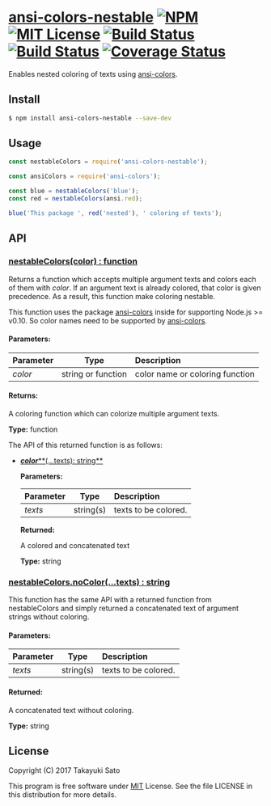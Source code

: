 # [ansi-colors-nestable][repo-url] [![NPM][npm-img]][npm-url] [![MIT License][mit-img]][mit-url] [![Build Status][travis-img]][travis-url] [![Build Status][appveyor-img]][appveyor-url] [![Coverage Status][coverage-img]][coverage-url]


Enables nested coloring of texts using [ansi-colors](https://www.npmjs.com/package/ansi-colors).


## Install

```sh
$ npm install ansi-colors-nestable --save-dev
```


## Usage

```js
const nestableColors = require('ansi-colors-nestable');

const ansiColors = require('ansi-colors');

const blue = nestableColors('blue');
const red = nestableColors(ansi.red);

blue('This package ', red('nested'), ' coloring of texts');
```


## API

### <u>nestableColors(color) : function</u>

Returns a function which accepts multiple argument texts and colors each of them with *color*.
If an argument text is already colored, that color is given precedence.
As a result, this function make coloring nestable.

This function uses the package [ansi-colors][ansi-colors-url] inside for supporting Node.js >= v0.10.
So color names need to be supported by [ansi-colors][ansi-colors-url].


#### Parameters:

| Parameter | Type               | Description                     |
|:----------|:------------------:|:--------------------------------|
| *color*   | string or function | color name or coloring function |

#### Returns:

A coloring function which can colorize multiple argument texts.

**Type:** function

The API of this returned function is as follows:

* <u>***color*****(...texts): string**</u>

    **Parameters:**

    | Parameter | Type      | Description          |
    |:----------|:---------:|:---------------------|
    | *texts*   | string(s) | texts to be colored. |

    **Returned:**
    
    A colored and concatenated text
    
    **Type:** string
    


### <u>nestableColors.noColor(...texts) : string</u>

This function has the same API with a returned function from nestableColors and simply returned a concatenated text of argument strings without coloring.

#### Parameters:

| Parameter | Type      | Description          |
|:----------|:---------:|:---------------------|
| *texts*   | string(s) | texts to be colored. |

#### Returned:

A concatenated text without coloring.
    
**Type:** string

## License

Copyright (C) 2017 Takayuki Sato

This program is free software under [MIT][mit-url] License.
See the file LICENSE in this distribution for more details.


[repo-url]: https://github.com/sttk/ansi-colors-nested/
[npm-img]: https://img.shields.io/badge/npm-v0.1.1-blue.svg
[npm-url]: https://www.npmjs.org/package/ansi-colors-nested/
[mit-img]: https://img.shields.io/badge/license-MIT-green.svg
[mit-url]: https://opensource.org/licenses.MIT
[travis-img]: https://travis-ci.org/sttk/ansi-colors-nestable.svg?branch=master
[travis-url]: https://travis-ci.org/sttk/ansi-colors-nestable
[appveyor-img]: https://ci.appveyor.com/api/projects/status/github/sttk/ansi-colors-nestable?branch=master&svg=true
[appveyor-url]: https://ci.appveyor.com/project/sttk/ansi-colors-nestable
[coverage-img]: https://coveralls.io/repos/github/sttk/ansi-colors-nestable/badge.svg
[coverage-url]: https://coveralls.io/github/sttk/ansi-colors-nestable?branch=master
[ansi-colors-url]: https://www.npmjs.com/package/ansi-colors
